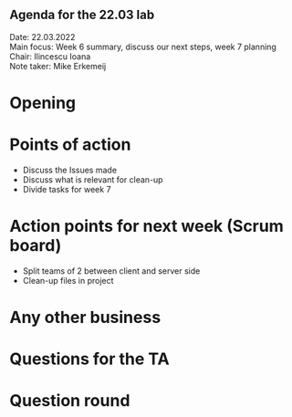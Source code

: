 ## Agenda for the 22.03 lab

Date:           22.03.2022\
Main focus:     Week 6 summary, discuss our next steps, week 7 planning\
Chair:          Ilincescu Ioana\
Note taker:     Mike Erkemeij

# Opening

# Points of action
  - Discuss the Issues made
  - Discuss what is relevant for clean-up
  - Divide tasks for week 7

# Action points for next week (Scrum board)
  - Split teams of 2 between client and server side  
  - Clean-up files in project

# Any other business

# Questions for the TA

# Question round
